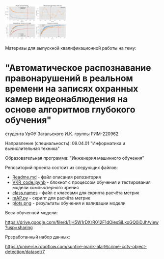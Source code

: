 <img src="https://github.com/Zagalskiy/crime_detection/blob/master/plots.png" width="200" height="116" alt="Результаты обучения и валидации модели">

Материаы для выпускной квалификационной работы на тему:

# "Автоматическое распознавание правонарушений в реальном времени на записях охранных камер видеонаблюдения на основе алгоритмов глубокого обучения"

студента УрФУ Загальского И.К. группы РИМ-220962

Направление (специальность): 09.04.01 "Информатика и вычислительная техника"

Образовательная программа: "Инженерия машинного обучения"

Репозиторий проекта состоит из следующих файлов:
- [Readme.md](https://github.com/Zagalskiy/crime_detection/blob/master/README.md) - файл описания репозитория
- [VKR_code.ipynb](https://github.com/Zagalskiy/crime_detection/blob/master/VKR_code.ipynb) - блокнот с процессом обучения и тестирования модели компьютерного зрения
- [class.names](https://github.com/Zagalskiy/crime_detection/blob/master/class.names) - файл с классами для скрипта расчёта метрик
- [mAP.py](https://github.com/Zagalskiy/crime_detection/blob/master/mAP.py) - скрипт для расчёта метрик
- [plots.png](https://github.com/Zagalskiy/crime_detection/blob/master/plots.png) - результаты обучения и валидации модели

Веса обученной модели:

https://drive.google.com/file/d/1jH5W1rDXrR012F1dOiesSiLkoGQ0iDJh/view?usp=sharing

Ррзработанный набор данных:

https://universe.roboflow.com/sunfire-marik-alar9/crime-cctv-object-detection/dataset/7
